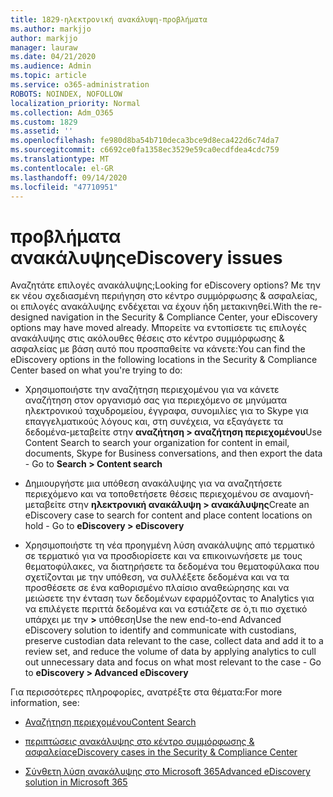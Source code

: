 ```yaml
---
title: 1829-ηλεκτρονική ανακάλυψη-προβλήματα
ms.author: markjjo
author: markjjo
manager: lauraw
ms.date: 04/21/2020
ms.audience: Admin
ms.topic: article
ms.service: o365-administration
ROBOTS: NOINDEX, NOFOLLOW
localization_priority: Normal
ms.collection: Adm_O365
ms.custom: 1829
ms.assetid: ''
ms.openlocfilehash: fe980d8ba54b710deca3bce9d8eca422d6c74da7
ms.sourcegitcommit: c6692ce0fa1358ec3529e59ca0ecdfdea4cdc759
ms.translationtype: MT
ms.contentlocale: el-GR
ms.lasthandoff: 09/14/2020
ms.locfileid: "47710951"
---
```

# <a name="ediscovery-issues"></a><span data-ttu-id="166b0-102">προβλήματα ανακάλυψης</span><span class="sxs-lookup"><span data-stu-id="166b0-102">eDiscovery issues</span></span>

<span data-ttu-id="166b0-103">Αναζητάτε επιλογές ανακάλυψης;</span><span class="sxs-lookup"><span data-stu-id="166b0-103">Looking for eDiscovery options?</span></span> <span data-ttu-id="166b0-104">Με την εκ νέου σχεδιασμένη περιήγηση στο κέντρο συμμόρφωσης & ασφαλείας, οι επιλογές ανακάλυψης ενδέχεται να έχουν ήδη μετακινηθεί.</span><span class="sxs-lookup"><span data-stu-id="166b0-104">With the re-designed navigation in the Security & Compliance Center, your eDiscovery options may have moved already.</span></span>  <span data-ttu-id="166b0-105">Μπορείτε να εντοπίσετε τις επιλογές ανακάλυψης στις ακόλουθες θέσεις στο κέντρο συμμόρφωσης & ασφαλείας με βάση αυτό που προσπαθείτε να κάνετε:</span><span class="sxs-lookup"><span data-stu-id="166b0-105">You can find the eDiscovery options in the following locations in the Security & Compliance Center based on what you're trying to do:</span></span>

- <span data-ttu-id="166b0-106">Χρησιμοποιήστε την αναζήτηση περιεχομένου για να κάνετε αναζήτηση στον οργανισμό σας για περιεχόμενο σε μηνύματα ηλεκτρονικού ταχυδρομείου, έγγραφα, συνομιλίες για το Skype για επαγγελματικούς λόγους και, στη συνέχεια, να εξαγάγετε τα δεδομένα-μεταβείτε στην **αναζήτηση > αναζήτηση περιεχομένου**</span><span class="sxs-lookup"><span data-stu-id="166b0-106">Use Content Search to search your organization for content in email, documents, Skype for Business conversations, and then export the data - Go to **Search > Content search**</span></span>

- <span data-ttu-id="166b0-107">Δημιουργήστε μια υπόθεση ανακάλυψης για να αναζητήσετε περιεχόμενο και να τοποθετήσετε θέσεις περιεχομένου σε αναμονή-μεταβείτε στην **ηλεκτρονική ανακάλυψη > ανακάλυψης**</span><span class="sxs-lookup"><span data-stu-id="166b0-107">Create an eDiscovery case to search for content and place content locations on hold - Go to **eDiscovery > eDiscovery**</span></span>

- <span data-ttu-id="166b0-108">Χρησιμοποιήστε τη νέα προηγμένη λύση ανακάλυψης από τερματικό σε τερματικό για να προσδιορίσετε και να επικοινωνήσετε με τους θεματοφύλακες, να διατηρήσετε τα δεδομένα του θεματοφύλακα που σχετίζονται με την υπόθεση, να συλλέξετε δεδομένα και να τα προσθέσετε σε ένα καθορισμένο πλαίσιο αναθεώρησης και να μειώσετε την ένταση των δεδομένων εφαρμόζοντας το Analytics για να επιλέγετε περιττά δεδομένα και να εστιάζετε σε ό,τι πιο σχετικό υπάρχει με την **>** υπόθεση</span><span class="sxs-lookup"><span data-stu-id="166b0-108">Use the new end-to-end Advanced eDiscovery solution to identify and communicate with custodians, preserve custodian data relevant to the case, collect data and add it to a review set, and reduce the volume of data by applying analytics to cull out unnecessary data and focus on what most relevant to the case -  Go to **eDiscovery > Advanced eDiscovery**</span></span>

<span data-ttu-id="166b0-109">Για περισσότερες πληροφορίες, ανατρέξτε στα θέματα:</span><span class="sxs-lookup"><span data-stu-id="166b0-109">For more information, see:</span></span>

- [<span data-ttu-id="166b0-110">Αναζήτηση περιεχομένου</span><span class="sxs-lookup"><span data-stu-id="166b0-110">Content Search</span></span>](https://docs.microsoft.com/microsoft-365/compliance/content-search)

- [<span data-ttu-id="166b0-111">περιπτώσεις ανακάλυψης στο κέντρο συμμόρφωσης & ασφαλείας</span><span class="sxs-lookup"><span data-stu-id="166b0-111">eDiscovery cases in the Security & Compliance Center</span></span>](https://docs.microsoft.com/microsoft-365/compliance/ediscovery-cases)

- [<span data-ttu-id="166b0-112">Σύνθετη λύση ανακάλυψης στο Microsoft 365</span><span class="sxs-lookup"><span data-stu-id="166b0-112">Advanced eDiscovery solution in Microsoft 365</span></span>](https://docs.microsoft.com/microsoft-365/compliance/overview-ediscovery-20)

